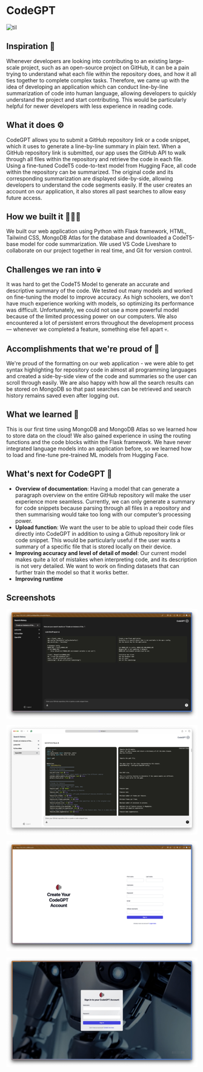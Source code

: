 # CodeGPT

![til](./static/gif/home.gif)

## Inspiration 🧠
Whenever developers are looking into contributing to an existing large-scale project, such as an open-source project on GitHub, it can be a pain trying to understand what each file within the repository does, and how it all ties together to complete complex tasks. Therefore, we came up with the idea of developing an application which can conduct line-by-line summarization of code into human language, allowing developers to quickly understand the project and start contributing. This would be particularly helpful for newer developers with less experience in reading code.

## What it does ⚙️
CodeGPT allows you to submit a GitHub repository link or a code snippet, which it uses to generate a line-by-line summary in plain text. When a GitHub repository link is submitted, our app uses the GitHub API to walk through all files within the repository and retrieve the code in each file. Using a fine-tuned CodeT5 code-to-text model from Hugging Face, all code within the repository can be summarized. The original code and its corresponding summarization are displayed side-by-side, allowing developers to understand the code segments easily. If the user creates an account on our application, it also stores all past searches to allow easy future access. 

## How we built it 👷‍♀️🔧
We built our web application using Python with Flask framework, HTML, Tailwind CSS, MongoDB Atlas for the database and downloaded a CodeT5-base model for code summarization. We used VS Code Liveshare to collaborate on our project together in real time, and Git for version control.

## Challenges we ran into 💀
It was hard to get the CodeT5 Model to generate an accurate and descriptive summary of the code. We tested out many models and worked on fine-tuning the model to improve accuracy. As high schoolers, we don't have much experience working with models, so optimizing its performance was difficult. Unfortunately, we could not use a more powerful model because of the limited processing power on our computers. We also encountered a lot of persistent errors throughout the development process — whenever we completed a feature, something else fell apart 💀.

## Accomplishments that we're proud of 🎉
We're proud of the formatting on our web application - we were able to get syntax highlighting for repository code in almost all programming languages and created a side-by-side view of the code and summaries so the user can scroll through easily. We are also happy with how all the search results can be stored on MongoDB so that past searches can be retrieved and search history remains saved even after logging out. 

## What we learned 📝
This is our first time using MongoDB and MongoDB Atlas so we learned how to store data on the cloud! We also gained experience in using the routing functions and the code blocks within the Flask framework. We have never integrated language models into an application before, so we learned how to load and fine-tune pre-trained ML models from Hugging Face.

## What's next for CodeGPT 🔮
- **Overview of documentation**: Having a model that can generate a paragraph overview on the entire GitHub repository will make the user experience more seamless. Currently, we can only generate a summary for code snippets because parsing through all files in a repository and then summarising would take too long with our computer’s processing power.
- **Upload function**: We want the user to be able to upload their code files directly into CodeGPT in addition to using a Github repository link or code snippet. This would be particularly useful if the user wants a summary of a specific file that is stored locally on their device. 
- **Improving accuracy and level of detail of model**: Our current model makes quite a lot of mistakes when interpreting code, and its description is not very detailed. We want to work on finding datasets that can further train the model so that it works better.
- **Improving runtime**

## Screenshots
![Example code snippet result.](./static/images/example_code_snippet_result.png)

![Example GitHub Repository Result.](./static/images/example_github_repo_result.png)

![Create account page.](./static/images/create_account.png)

![Sign in page.](./static/images/sign_in.png)